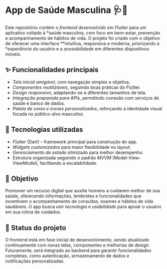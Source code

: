 
# App de Saúde Masculina 🩺💪  

Este repositório contém o *frontend desenvolvido em Flutter* para um aplicativo voltado à *saúde masculina, com foco em bem-estar, prevenção e acompanhamento de hábitos de vida. O projeto foi criado com o objetivo de oferecer uma interface **intuitiva, responsiva e moderna, priorizando a **experiência do usuário* e a *acessibilidade* em diferentes dispositivos móveis.  

## ✨ Funcionalidades principais  
- *Tela inicial amigável*, com navegação simples e objetiva.  
- *Componentes reutilizáveis*, seguindo boas práticas do Flutter.  
- *Design responsivo*, adaptando-se a diferentes tamanhos de tela.  
- *Integração preparada para APIs*, permitindo conexão com serviços de saúde e banco de dados.  
- *Paleta de cores e ícones personalizados*, reforçando a identidade visual focada no público-alvo masculino.  

## 🚀 Tecnologias utilizadas  
- *Flutter* (Dart) – framework principal para construção do app.  
- *Widgets customizados* para maior flexibilidade no layout.  
- *Gerenciamento de estado* otimizado para melhor desempenho.  
- Estrutura organizada seguindo o padrão *MVVM* (Model-View-ViewModel), facilitando a escalabilidade.  

## 🎯 Objetivo  
Promover um recurso digital que auxilie homens a cuidarem melhor de sua saúde, oferecendo informações, lembretes e funcionalidades que incentivem o acompanhamento de consultas, exames e hábitos de vida saudáveis. O app busca unir *tecnologia* e *usabilidade* para apoiar o usuário em sua rotina de cuidados.  

## 📌 Status do projeto  
O frontend está em fase inicial de desenvolvimento, sendo atualizado continuamente com novas telas, componentes e melhorias de design. Futuramente, será integrado ao backend para garantir funcionalidades completas, como autenticação, armazenamento de dados e notificações personalizadas.
